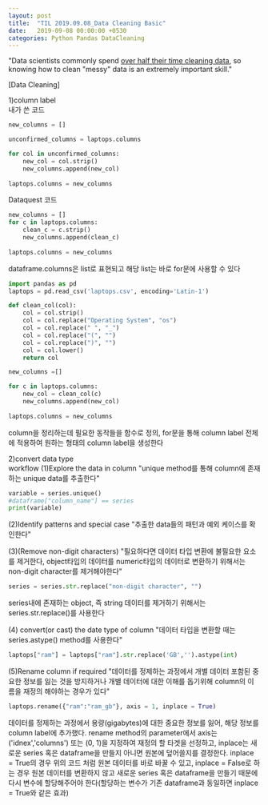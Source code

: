 ```yaml
---
layout: post
title:  "TIL 2019.09.08_Data Cleaning Basic"
date:   2019-09-08 00:00:00 +0530
categories: Python Pandas DataCleaning
---
```

"Data scientists commonly spend [over half their time cleaning data][Cleaning Big Data], so knowing how to clean "messy" data is an extremely important skill."

[Data Cleaning]

1)column label
<br/>
내가 쓴 코드
```python
new_columns = []

unconfirmed_columns = laptops.columns

for col in unconfirmed_columns:
    new_col = col.strip()
    new_columns.append(new_col)
    
laptops.columns = new_columns
```

Dataquest 코드
```python
new_columns = []
for c in laptops.columns:
    clean_c = c.strip()
    new_columns.append(clean_c)
    
laptops.columns = new_columns
```
dataframe.columns은 list로 표현되고 해당 list는 바로 for문에 사용할 수 있다

```python
import pandas as pd
laptops = pd.read_csv('laptops.csv', encoding='Latin-1')

def clean_col(col):
    col = col.strip()
    col = col.replace("Operating System", "os")
    col = col.replace(" ", "_")
    col = col.replace("(", "")
    col = col.replace(")", "")
    col = col.lower()
    return col

new_columns =[]

for c in laptops.columns:
    new_col = clean_col(c)
    new_columns.append(new_col)
    
laptops.columns = new_columns
```
column을 정리하는데 필요한 동작들을 함수로 정의, for문을 통해 column label 전체에 적용하여 원하는 형태의 column label을 생성한다

2)convert data type
<br/>
workflow
(1)Explore the data in column
"unique method를 통해 column에 존재하는 unique data를 추출한다"
```python
variable = series.unique()
#dataframe["column_name"] == series
print(variable)
```

(2)Identify patterns and special case 
"추출한 data들의 패턴과 예외 케이스를 확인한다"

(3)(Remove non-digit characters)
"필요하다면 데이터 타입 변환에 불필요한 요소를 제거한다, object타입의 데이터를 numeric타입의 데이터로 변환하기 위해서는 non-digit character를 제거해야한다"
```python
series = series.str.replace("non-digit character", "")
```
series내에 존재하는 object, 즉 string 데이터를 제거하기 위해서는 series.str.replace()를 사용한다

(4) convert(or cast) the date type of column
"데이터 타입을 변환할 때는 series.astype() method를 사용한다"
```python
laptops["ram"] = laptops["ram"].str.replace('GB','').astype(int)
```

(5)Rename column if required
"데이터를 정제하는 과정에서 개별 데이터 포함된 중요한 정보를 잃는 것을 방지하거나 개별 데이터에 대한 이해를 돕기위해 column의 이름을 재정의 해야하는 경우가 있다"
```python
laptops.rename({"ram":"ram_gb"}, axis = 1, inplace = True)
```
데이터를 정제하는 과정에서 용량(gigabytes)에 대한 중요한 정보를 잃어, 해당 정보를 column label에 추가했다.
rename method의 parameter에서 axis는 ('idnex','columns') 또는 (0, 1)을 지정하여 재정의 할 타겟을 선정하고, inplace는 새로운 series 혹은 dataframe을 만들지 아니면 원본에 덮어쓸지를 결정한다. inplace = True의 경우 위의 코드 처럼 원본 데이터를 바로 바꿀 수 있고, inplace = False로 하는 경우 원본 데이터를 변환하지 않고 새로운 series 혹은 dataframe을 만들기 때문에 다시 변수에 할당해주어야 한다(할당하는 변수가 기존 dataframe과 동일하면 inplace = True와 같은 효과)


[Cleaning Big Data]: https://www.forbes.com/sites/gilpress/2016/03/23/data-preparation-most-time-consuming-least-enjoyable-data-science-task-survey-says/#42b91e7e6f63

